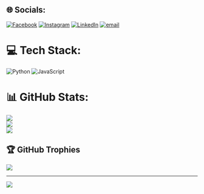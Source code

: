 
## 🌐 Socials:
[![Facebook](https://img.shields.io/badge/Facebook-%231877F2.svg?logo=Facebook&logoColor=white)](https://facebook.com/tiwariatul) [![Instagram](https://img.shields.io/badge/Instagram-%23E4405F.svg?logo=Instagram&logoColor=white)](https://instagram.com/tiwariatulji) [![LinkedIn](https://img.shields.io/badge/LinkedIn-%230077B5.svg?logo=linkedin&logoColor=white)](https://linkedin.com/in/tiwariatulji) [![email](https://img.shields.io/badge/Email-D14836?logo=gmail&logoColor=white)](mailto:atultiwari129@gmail.com) 

# 💻 Tech Stack:
![Python](https://img.shields.io/badge/python-3670A0?style=for-the-badge&logo=python&logoColor=ffdd54) ![JavaScript](https://img.shields.io/badge/javascript-%23323330.svg?style=for-the-badge&logo=javascript&logoColor=%23F7DF1E)
# 📊 GitHub Stats:
![](https://github-readme-stats.vercel.app/api?username=tiwariatulji&theme=dark&hide_border=false&include_all_commits=false&count_private=false)<br/>
![](https://github-readme-streak-stats.herokuapp.com/?user=tiwariatulji&theme=dark&hide_border=false)<br/>
![](https://github-readme-stats.vercel.app/api/top-langs/?username=tiwariatulji&theme=dark&hide_border=false&include_all_commits=false&count_private=false&layout=compact)

## 🏆 GitHub Trophies
![](https://github-profile-trophy.vercel.app/?username=tiwariatulji&theme=radical&no-frame=false&no-bg=true&margin-w=4)

---
[![](https://visitcount.itsvg.in/api?id=tiwariatulji&icon=0&color=0)](https://visitcount.itsvg.in)

<!-- Proudly created with GPRM ( https://gprm.itsvg.in ) -->

